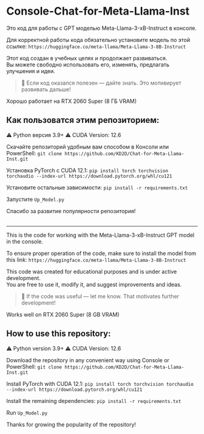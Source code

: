 # Console-Chat-for-Meta-Llama-Inst

Это код для работы с GPT моделью Meta-Llama-3-хB-Instruct в консоле.

Для корректной работы кода обязательно установите модель по этой ссылке: `https://huggingface.co/meta-llama/Meta-Llama-3-8B-Instruct`

Этот код создан в учебных целях и продолжает развиваться.  
Вы можете свободно использовать его, изменять, предлагать улучшения и идеи.
> 🤍 Если код оказался полезен — дайте знать. Это мотивирует развивать дальше!

Хорошо работает на RTX 2060 Super (8 ГБ VRAM)

## Как пользоватся этим репозиторием:

⚠ Python версия 3.9+
⚠ CUDA Version: 12.6

Cкачайте репозиторий удобным вам способом в Консоли или PowerShell:
`git clone https://github.com/KD2D/Chat-for-Meta-Llama-Inst.git`

Установка PyTorch с CUDA 12.1:
`pip install torch torchvision torchaudio --index-url https://download.pytorch.org/whl/cu121`

Установите остальные зависимости:
`pip install -r requirements.txt`

Запустите `Up_Model.py`

Спасибо за развитие популярности репозитория!
<br><br>

---

This is the code for working with the Meta-Llama-3-xB-Instruct GPT model in the console.

To ensure proper operation of the code, make sure to install the model from this link: `https://huggingface.co/meta-llama/Meta-Llama-3-8B-Instruct`

This code was created for educational purposes and is under active development.  
You are free to use it, modify it, and suggest improvements and ideas.  
> 🤍 If the code was useful — let me know. That motivates further development!

Works well on RTX 2060 Super (8 GB VRAM)

## How to use this repository:

⚠ Python version 3.9+
⚠ CUDA Version: 12.6

Download the repository in any convenient way using Console or PowerShell:
`git clone https://github.com/KD2D/Chat-for-Meta-Llama-Inst.git`

Install PyTorch with CUDA 12.1:
`pip install torch torchvision torchaudio --index-url https://download.pytorch.org/whl/cu121`

Install the remaining dependencies:
`pip install -r requirements.txt`

Run `Up_Model.py`

Thanks for growing the popularity of the repository!
